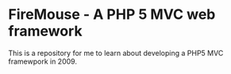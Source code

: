 # FireMouse - A PHP 5 MVC web framework

This is a repository for me to learn about developing a PHP5 MVC framewpork in 2009.
